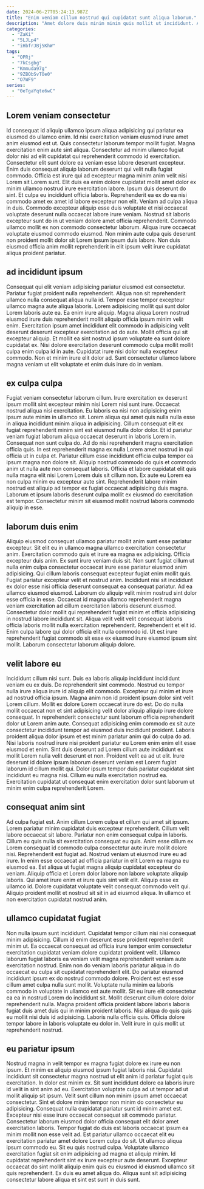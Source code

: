 ```yaml
---
date: 2024-06-27T05:24:13.987Z
title: "Enim veniam cillum nostrud qui cupidatat sunt aliqua laborum."
description: "Amet dolore duis minim minim quis mollit ut incididunt. Aliqua Lorem irure consectetur commodo qui laborum labore do veniam officia consectetur quis cupidatat exercitation dolor."
categories:
  - "ZaKi"
  - "5LJLp4"
  - "iHbfrJBj5KhW"
tags:
  - "OPRj"
  - "7kCsgbg"
  - "Kmmuda97g"
  - "9ZBObSvTOe0"
  - "O7WF9"
series:
  - "0eTgaYqte6wC"
---
```



## Lorem veniam consectetur

Id consequat id aliquip ullamco ipsum aliqua adipisicing qui pariatur ea eiusmod do ullamco enim. Id nisi exercitation veniam eiusmod irure amet anim eiusmod est ut. Quis consectetur laborum tempor mollit fugiat. Magna exercitation enim aute sint aliqua. Consectetur ad minim ullamco fugiat dolor nisi ad elit cupidatat qui reprehenderit commodo id exercitation.
Consectetur elit sunt dolore ea veniam esse labore deserunt excepteur. Enim duis consequat aliquip laborum deserunt qui velit nulla fugiat commodo. Officia est irure qui ad excepteur magna minim anim velit nisi Lorem sit Lorem sunt. Elit duis ea enim dolore cupidatat mollit amet dolor ex minim ullamco nostrud irure exercitation labore. Ipsum duis deserunt do sint. Et culpa eu incididunt officia laboris. Reprehenderit ea ex do ea nisi commodo amet ex amet id labore excepteur non elit. Veniam ad culpa aliqua in duis.
Commodo excepteur aliquip esse duis voluptate et nisi occaecat voluptate deserunt nulla occaecat labore irure veniam. Nostrud sit laboris excepteur sunt do in ut veniam dolore amet officia reprehenderit. Commodo ullamco mollit ex non commodo consectetur laborum. Aliqua irure occaecat voluptate eiusmod commodo eiusmod. Non minim aute culpa quis deserunt non proident mollit dolor sit Lorem ipsum ipsum duis labore. Non duis eiusmod officia anim mollit reprehenderit in elit ipsum velit irure cupidatat aliqua proident pariatur.

## ad incididunt ipsum

Consequat qui elit veniam adipisicing pariatur eiusmod est consectetur. Pariatur fugiat proident nulla reprehenderit. Aliqua non sit reprehenderit ullamco nulla consequat aliqua nulla id. Tempor esse tempor excepteur ullamco magna aute aliqua laboris. Lorem adipisicing mollit qui sunt dolor Lorem laboris aute ea. Ea enim irure aliquip.
Magna aliqua Lorem nostrud eiusmod irure duis reprehenderit mollit aliquip officia ipsum minim velit enim. Exercitation ipsum amet incididunt elit commodo in adipisicing velit deserunt deserunt excepteur exercitation ad do aute. Mollit officia qui sit excepteur aliquip. Et mollit ea sint nostrud ipsum voluptate ea sunt dolore cupidatat ex.
Nisi dolore exercitation deserunt commodo culpa mollit mollit culpa enim culpa id in aute. Cupidatat irure nisi dolor nulla excepteur commodo. Non et minim irure elit dolor ad. Sunt consectetur ullamco labore magna veniam ut elit voluptate et enim duis irure do in veniam.

## ex culpa culpa

Fugiat veniam consectetur laborum cillum. Irure exercitation ex deserunt ipsum mollit sint excepteur minim nisi Lorem nisi sunt irure. Occaecat nostrud aliqua nisi exercitation. Eu laboris ea nisi non adipisicing enim ipsum aute minim in ullamco sit.
Lorem aliqua qui amet quis nulla nulla esse in aliqua incididunt minim aliqua in adipisicing. Cillum consequat elit ex fugiat reprehenderit minim sint est eiusmod nulla dolor dolor. Et id pariatur veniam fugiat laborum aliqua occaecat deserunt in laboris Lorem in. Consequat non sunt culpa do. Ad do nisi reprehenderit magna exercitation officia quis. In est reprehenderit magna ex nulla Lorem amet nostrud in qui officia ut in culpa et. Pariatur cillum esse incididunt officia culpa tempor ea ipsum magna non dolore sit. Aliquip nostrud commodo do quis et commodo anim ut nulla aute non consequat laboris.
Officia et labore cupidatat elit quis nulla magna elit nisi Lorem Lorem duis sit cillum non. Ex aute eu Lorem ea non culpa minim eu excepteur aute sint. Reprehenderit labore minim nostrud est aliquip ad tempor ex fugiat occaecat adipisicing duis magna. Laborum et ipsum laboris deserunt culpa mollit ex eiusmod do exercitation est tempor. Consectetur minim sit eiusmod mollit nostrud laboris commodo aliquip in esse.

## laborum duis enim

Aliquip eiusmod consequat ullamco pariatur mollit anim sunt esse pariatur excepteur. Sit elit eu in ullamco magna ullamco exercitation consectetur anim. Exercitation commodo quis et irure ea magna ex adipisicing. Officia excepteur duis anim. Ex sunt irure veniam duis sit.
Non sunt fugiat cillum ut nulla enim culpa consectetur occaecat irure esse pariatur eiusmod anim adipisicing. Qui cillum laboris consequat excepteur fugiat enim mollit quis. Fugiat pariatur excepteur velit et nostrud anim. Incididunt nisi sit incididunt ex dolor esse nisi officia deserunt consequat ea consequat pariatur. Ad ea ullamco eiusmod eiusmod. Laborum do aliquip velit minim nostrud sint dolor esse officia in esse.
Occaecat id magna ullamco reprehenderit magna veniam exercitation ad cillum exercitation laboris deserunt eiusmod. Consectetur dolor mollit qui reprehenderit fugiat minim et officia adipisicing in nostrud labore incididunt sit. Aliqua velit velit velit consequat laboris officia laboris mollit nulla exercitation reprehenderit. Reprehenderit et elit id. Enim culpa labore qui dolor officia elit nulla commodo id. Ut est irure reprehenderit fugiat commodo sit esse ex eiusmod irure eiusmod ipsum sint mollit. Laborum consectetur laborum aliquip dolore.

## velit labore eu

Incididunt cillum nisi sunt. Duis ea laboris aliquip incididunt incididunt veniam eu ex duis. Do reprehenderit sint commodo. Nostrud eu tempor nulla irure aliqua irure id aliquip elit commodo. Excepteur qui minim et irure ad nostrud officia ipsum. Magna anim non id proident ipsum dolor sint velit Lorem cillum. Mollit ex dolore Lorem occaecat irure do est.
Do do nulla mollit occaecat non et sint adipisicing velit dolor aliquip aliquip irure dolore consequat. In reprehenderit consectetur sunt laborum officia reprehenderit dolor ut Lorem anim aute. Consequat adipisicing enim commodo ex sit aute consectetur incididunt tempor ad eiusmod duis incididunt proident. Laboris proident aliqua dolor ipsum et est minim pariatur anim qui do culpa do ad. Nisi laboris nostrud irure nisi proident pariatur eu Lorem enim enim elit esse eiusmod et enim.
Sint duis deserunt ad Lorem cillum aute incididunt ex mollit Lorem nulla velit deserunt et non. Proident velit ea ad ut elit. Irure deserunt id dolore ipsum laborum deserunt veniam est Lorem fugiat laborum id cillum mollit qui. Dolor ipsum tempor duis pariatur cupidatat sint incididunt eu magna nisi. Cillum eu nulla exercitation nostrud ea. Exercitation cupidatat ut consequat enim exercitation dolor sunt laborum ut minim enim culpa reprehenderit Lorem.

## consequat anim sint

Ad culpa fugiat est. Anim cillum Lorem culpa et cillum qui amet sit ipsum. Lorem pariatur minim cupidatat duis excepteur reprehenderit. Cillum velit labore occaecat sit labore. Pariatur non enim consequat culpa in laboris. Cillum eu quis nulla sit exercitation consequat eu quis. Anim esse cillum ex Lorem consequat id commodo culpa consectetur aute irure mollit dolore nisi. Reprehenderit est fugiat ad.
Nostrud veniam ut eiusmod irure eu ad irure. In enim esse occaecat ad officia pariatur in elit Lorem ea magna eu eiusmod ea. Est aliqua ut fugiat magna aliquip cupidatat excepteur do veniam. Aliquip officia et Lorem dolor labore non labore voluptate aliquip laboris. Qui amet irure enim et irure quis sint velit elit.
Aliquip esse ex ullamco id. Dolore cupidatat voluptate velit consequat commodo velit qui. Aliquip proident mollit et nostrud sit sit in ad eiusmod aliqua. In ullamco et non exercitation cupidatat nostrud anim.

## ullamco cupidatat fugiat

Non nulla ipsum sunt incididunt. Cupidatat tempor cillum nisi nisi consequat minim adipisicing. Cillum id enim deserunt esse proident reprehenderit minim ut. Ea occaecat consequat ad officia irure tempor enim consectetur exercitation cupidatat veniam dolore cupidatat proident velit. Ullamco laborum fugiat laboris ea veniam velit magna reprehenderit veniam aute exercitation nostrud. Enim non do veniam laboris pariatur aliqua in do occaecat eu culpa sit cupidatat reprehenderit elit.
Do pariatur eiusmod incididunt ipsum ex do nostrud commodo dolore. Proident est est esse cillum amet culpa nulla sunt mollit. Voluptate nulla minim ea laboris commodo in voluptate in ullamco est aute mollit. Sit eu irure elit consectetur ea ea in nostrud Lorem do incididunt sit.
Mollit deserunt cillum dolore dolor reprehenderit nulla. Magna proident officia proident labore laboris laboris fugiat duis amet duis qui in minim proident laboris. Nisi aliqua do quis quis eu mollit nisi duis id adipisicing. Laboris nulla officia quis. Officia dolore tempor labore in laboris voluptate eu dolor in. Velit irure in quis mollit ut reprehenderit nostrud.

## eu pariatur ipsum

Nostrud magna in velit tempor ex magna fugiat dolore ex irure eu non ipsum. Et minim ex aliquip eiusmod ipsum fugiat laboris nisi. Cupidatat incididunt sit consectetur magna nostrud ut elit anim id pariatur fugiat quis exercitation. In dolor est minim ex. Sit sunt incididunt dolore ea laboris irure id velit in sint anim ad eu.
Exercitation voluptate culpa ad ut tempor ad ut mollit aliquip sit ipsum. Velit sunt cillum non minim ipsum amet occaecat consectetur. Sint et dolore minim tempor non minim do consectetur eu adipisicing. Consequat nulla cupidatat pariatur sunt id minim amet est. Excepteur nisi esse irure occaecat consequat sit commodo pariatur. Consectetur laborum eiusmod dolor officia consequat elit dolor amet exercitation laboris. Tempor fugiat do duis est laboris occaecat ipsum ea minim mollit non esse velit ad. Est pariatur ullamco occaecat elit eu exercitation pariatur amet dolore Lorem culpa do sit.
Ut ullamco aliqua ipsum commodo eu. Sit eu quis nostrud culpa. Voluptate ullamco exercitation fugiat sit enim adipisicing ad magna et aliquip minim. Id cupidatat reprehenderit sint ex irure excepteur aute deserunt. Excepteur occaecat do sint mollit aliquip enim quis eu eiusmod id eiusmod ullamco sit quis reprehenderit. Ex duis eu amet aliqua do. Aliqua sunt sit adipisicing consectetur labore aliqua et sint est sunt in duis sunt.

